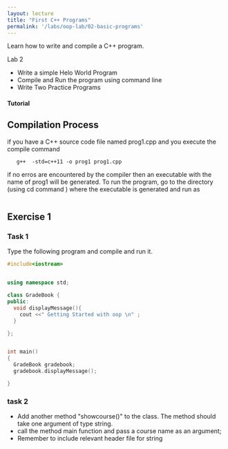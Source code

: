 ```yaml
---
layout: lecture
title: "First C++ Programs"
permalink: '/labs/oop-lab/02-basic-programs'
---
```


<p class="message">
  Learn how to write and compile a C++ program.
</p>

Lab 2

- Write a simple Helo World Program
- Compile and Run the program using command line
- Write Two Practice Programs

<h4>
	<span class="fa fa-code fa-lg main-list-item-icon"></span>
	Tutorial
</h4>

## Compilation Process


 if you have a C++ source code file named prog1.cpp and you execute the compile command
```
   g++  -std=c++11 -o prog1 prog1.cpp
```
if no erros are encountered by the compiler then an executable with the name of prog1 will be generated.
To run the program, go to the directory (using cd command ) where the executable is generated and run  as

``` ./prog1
```

## Exercise 1

### Task 1
Type the following program and compile and run it.

```cpp
#include<iostream>


using namespace std;

class GradeBook {
public:
  void displayMessage(){
    cout <<" Getting Started with oop \n" ;
  }

};


int main()
{
  GradeBook gradebook;
  gradebook.displayMessage();

}

```


### task 2
- Add another method  "showcourse()"  to the class. The method should take one argument of type string.
- call the method main function and pass a course name as an argument;
- Remember to include relevant header file for string
